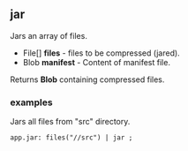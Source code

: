 ## jar

Jars an array of files.

 * File[] __files__ - files to be compressed (jared).
 * Blob __manifest__ - Content of manifest file.

Returns __Blob__ containing compressed files.

### examples

Jars all files from "src" directory.
```
app.jar: files("//src") | jar ;
```
